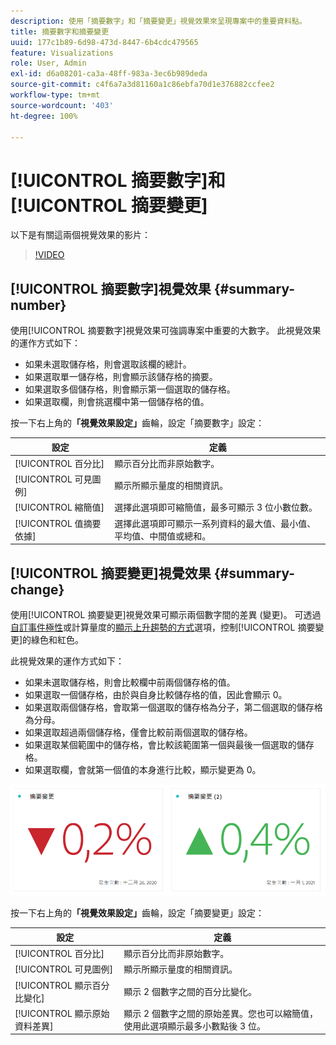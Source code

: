 ```yaml
---
description: 使用「摘要數字」和「摘要變更」視覺效果來呈現專案中的重要資料點。
title: 摘要數字和摘要變更
uuid: 177c1b89-6d98-473d-8447-6b4cdc479565
feature: Visualizations
role: User, Admin
exl-id: d6a08201-ca3a-48ff-983a-3ec6b989deda
source-git-commit: c4f6a7a3d81160a1c86ebfa70d1e376882ccfee2
workflow-type: tm+mt
source-wordcount: '403'
ht-degree: 100%

---
```


# [!UICONTROL 摘要數字]和[!UICONTROL 摘要變更]

以下是有關這兩個視覺效果的影片：

>[!VIDEO](https://video.tv.adobe.com/v/335564/?quality=12)

## [!UICONTROL 摘要數字]視覺效果 {#summary-number}

使用[!UICONTROL 摘要數字]視覺效果可強調專案中重要的大數字。 此視覺效果的運作方式如下：

* 如果未選取儲存格，則會選取該欄的總計。
* 如果選取單一儲存格，則會顯示該儲存格的摘要。
* 如果選取多個儲存格，則會顯示第一個選取的儲存格。
* 如果選取欄，則會挑選欄中第一個儲存格的值。

按一下右上角的&#x200B;**「視覺效果設定」**&#x200B;齒輪，設定「摘要數字」設定：

| 設定 | 定義 |
|--- |--- |
| [!UICONTROL 百分比] | 顯示百分比而非原始數字。 |
| [!UICONTROL 可見圖例] | 顯示所顯示量度的相關資訊。 |
| [!UICONTROL 縮簡值] | 選擇此選項即可縮簡值，最多可顯示 3 位小數位數。 |
| [!UICONTROL 值摘要依據] | 選擇此選項即可顯示一系列資料的最大值、最小值、平均值、中間值或總和。 |

## [!UICONTROL 摘要變更]視覺效果 {#summary-change}

使用[!UICONTROL 摘要變更]視覺效果可顯示兩個數字間的差異 (變更)。 可透過[自訂事件極性](https://experienceleague.adobe.com/docs/analytics/admin/admin-tools/success-events/success-event.html?lang=zh-Hant)或計算量度的[顯示上升趨勢的方式](https://experienceleague.adobe.com/docs/analytics/components/calculated-metrics/calcmetric-workflow/cm-build-metrics.html?lang=zh-Hant)選項，控制[!UICONTROL 摘要變更]的綠色和紅色。

此視覺效果的運作方式如下：

* 如果未選取儲存格，則會比較欄中前兩個儲存格的值。
* 如果選取一個儲存格，由於與自身比較儲存格的值，因此會顯示 0。
* 如果選取兩個儲存格，會取第一個選取的儲存格為分子，第二個選取的儲存格為分母。
* 如果選取超過兩個儲存格，僅會比較前兩個選取的儲存格。
* 如果選取某個範圍中的儲存格，會比較該範圍第一個與最後一個選取的儲存格。
* 如果選取欄，會就第一個值的本身進行比較，顯示變更為 0。


![](assets/summary-change.png)


按一下右上角的&#x200B;**「視覺效果設定」**&#x200B;齒輪，設定「摘要變更」設定：

| 設定 | 定義 |
| --- | --- |
| [!UICONTROL 百分比] | 顯示百分比而非原始數字。 |
| [!UICONTROL 可見圖例] | 顯示所顯示量度的相關資訊。 |
| [!UICONTROL 顯示百分比變化] | 顯示 2 個數字之間的百分比變化。 |
| [!UICONTROL 顯示原始資料差異] | 顯示 2 個數字之間的原始差異。您也可以縮簡值，使用此選項顯示最多小數點後 3 位。 |

